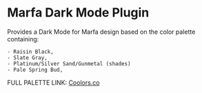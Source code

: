 # Marfa Dark Mode Plugin

Provides a Dark Mode for Marfa design based on the color palette containing:

    - Raisin Black,
    - Slate Gray,
    - Platinum/Silver Sand/Gunmetal (shades)
    - Pale Spring Bud,

FULL PALETTE LINK: [Coolors.co](https://coolors.co/2a2828-70798c-e9724c-e5e9ec-cfd2b2)
